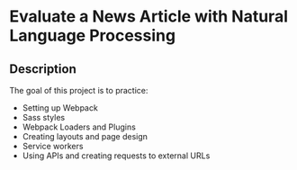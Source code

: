 # Evaluate a News Article with Natural Language Processing

## Description 
The goal of this project is to practice:

* Setting up Webpack
* Sass styles
* Webpack Loaders and Plugins
* Creating layouts and page design
* Service workers
* Using APIs and creating requests to external URLs








